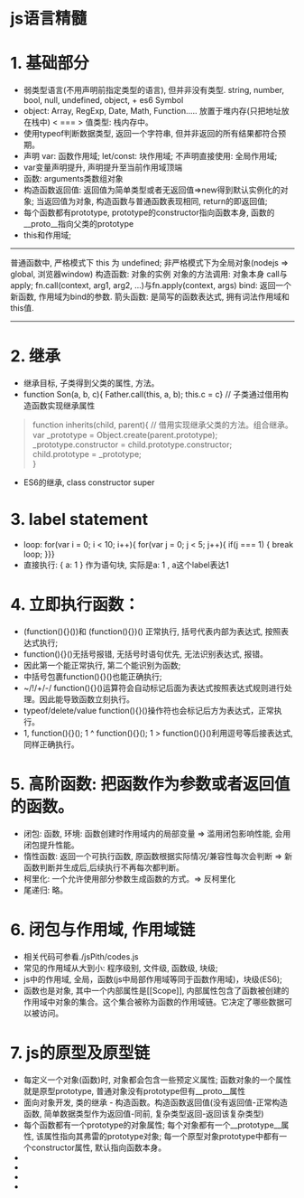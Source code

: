 
# js语言精髓

# 1. 基础部分
* 弱类型语言(不用声明前指定类型的语言), 但并非没有类型. string, number, bool, null, undefined, object, + es6 Symbol
* object: Array, RegExp, Date, Math, Function..... 放置于堆内存(只把地址放在栈中) < === > 值类型: 栈内存中。
* 使用typeof判断数据类型, 返回一个字符串, 但并非返回的所有结果都符合预期。
* 声明 var: 函数作用域; let/const: 块作用域; 不声明直接使用: 全局作用域;
* var变量声明提升, 声明提升至当前作用域顶端
* 函数: arguments类数组对象
* 构造函数返回值: 返回值为简单类型或者无返回值=>new得到默认实例化的对象; 当返回值为对象, 构造函数与普通函数表现相同, return的即返回值;
* 每个函数都有prototype, prototype的constructor指向函数本身, 函数的__proto__指向父类的prototype
* this和作用域;
**************
普通函数中, 严格模式下 this 为 undefined; 非严格模式下为全局对象(nodejs => global, 浏览器window)
构造函数: 对象的实例
对象的方法调用: 对象本身
call与apply; fn.call(context, arg1, arg2, ...)与fn.apply(context, args)
bind: 返回一个新函数, 作用域为bind的参数.
箭头函数: 是简写的函数表达式, 拥有词法作用域和this值.
**************
# 2. 继承 
* 继承目标, 子类得到父类的属性, 方法。
* function Son(a, b, c){ Father.call(this, a, b); this.c = c} // 子类通过借用构造函数实现继承属性  
> function inherits(child, parent){ // 借用实现继承父类的方法。组合继承。  
>    var _prototype = Object.create(parent.prototype);  
>    _prototype.constructor = child.prototype.constructor;  
>    child.prototype = _prototype;  
> }
* ES6的继承, class constructor super

# 3. label statement
* loop: for(var i = 0; i < 10; i++){ for(var j = 0; j < 5; j++){ if(j === 1) { break loop; }}}
* 直接执行: { a: 1 } 作为语句块, 实际是a: 1 , a这个label表达1

# 4. 立即执行函数： 
* (function(){}())和 (function(){})() 正常执行, 括号代表内部为表达式, 按照表达式执行;
* function(){}()无括号报错, 无括号时语句优先, 无法识别表达式, 报错。
* 因此第一个能正常执行, 第二个能识别为函数; 
* 中括号包裹function(){}()也能正确执行;
* ~/!/+/-/ function(){}()运算符会自动标记后面为表达式按照表达式规则进行处理。因此能导致函数立刻执行。
* typeof/delete/value function(){}()操作符也会标记后方为表达式，正常执行。
* 1, function(){}(); 1 ^ function(){}(); 1 > function(){}()利用逗号等后接表达式, 同样正确执行。

# 5. 高阶函数: 把函数作为参数或者返回值的函数。
* 闭包: 函数, 环境: 函数创建时作用域内的局部变量 => 滥用闭包影响性能, 会用闭包提升性能。
* 惰性函数: 返回一个可执行函数, 原函数根据实际情况/兼容性每次会判断 => 新函数判断并生成后,后续执行不再每次都判断。
* 柯里化: 一个允许使用部分参数生成函数的方式。=> 反柯里化
* 尾递归: 略。

# 6. 闭包与作用域, 作用域链
* 相关代码可参看./jsPith/codes.js
* 常见的作用域从大到小: 程序级别, 文件级, 函数级, 块级;
* js中的作用域, 全局，函数(js中局部作用域等同于函数作用域)，块级(ES6);
* 函数也是对象, 其中一个内部属性是[[Scope]], 内部属性包含了函数被创建的作用域中对象的集合。这个集合被称为函数的作用域链。它决定了哪些数据可以被访问。

# 7. js的原型及原型链
* 每定义一个对象(函数)时, 对象都会包含一些预定义属性; 函数对象的一个属性就是原型prototype, 普通对象没有prototype但有__proto__属性
* 面向对象开发, 类的继承 - 构造函数。构造函数返回值(没有返回值-正常构造函数, 简单数据类型作为返回值-同前, 复杂类型返回-返回该复杂类型)
* 每个函数都有一个prototype的对象属性; 每个对象都有一个__prototype__属性, 该属性指向其弗雷的prototype对象; 每一个原型对象prototype中都有一个constructor属性, 默认指向函数本身。
* 
* 
* 
* 


